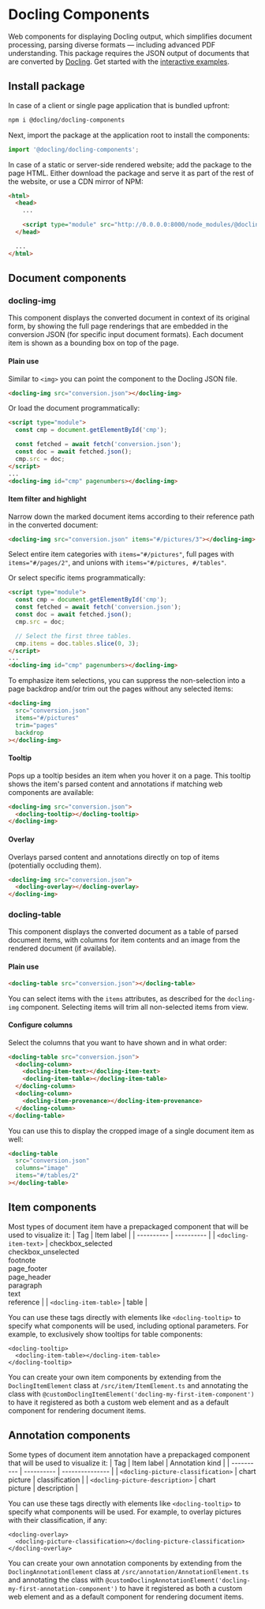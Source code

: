 # Docling Components

Web components for displaying Docling output, which simplifies document processing, parsing diverse formats — including advanced PDF understanding. This package requires the JSON output of documents that are converted by [Docling](https://docling.io). Get started with the [interactive examples](https://docling-project.github.io/docling-ts/examples).

## Install package

In case of a client or single page application that is bundled upfront:

```sh
npm i @docling/docling-components
```

Next, import the package at the application root to install the components:

```ts
import '@docling/docling-components';
```

In case of a static or server-side rendered website; add the package to the page HTML.
Either download the package and serve it as part of the rest of the website, or use a CDN mirror of NPM:

```html
<html>
  <head>
    ...

    <script type="module" src="http://0.0.0.0:8000/node_modules/@docling/docling-components/dist/index.es.js" />
  </head>

  ...
</html>
```

## Document components

### docling-img

This component displays the converted document in context of its original form, by showing the full page renderings that are embedded in the conversion JSON (for specific input document formats). Each document item is shown as a bounding box on top of the page.

#### Plain use

Similar to `<img>` you can point the component to the Docling JSON file.

```html
<docling-img src="conversion.json"></docling-img>
```

Or load the document programmatically:

```html
<script type="module">
  const cmp = document.getElementById('cmp');

  const fetched = await fetch('conversion.json');
  const doc = await fetched.json();
  cmp.src = doc;
</script>
...
<docling-img id="cmp" pagenumbers></docling-img>
```

#### Item filter and highlight

Narrow down the marked document items according to their reference path in the converted document:

```html
<docling-img src="conversion.json" items="#/pictures/3"></docling-img>
```

Select entire item categories with `items="#/pictures"`, full pages with `items="#/pages/2"`, and unions with `items="#/pictures, #/tables"`.

Or select specific items programmatically:

```html
<script type="module">
  const cmp = document.getElementById('cmp');
  const fetched = await fetch('conversion.json');
  const doc = await fetched.json();
  cmp.src = doc;

  // Select the first three tables.
  cmp.items = doc.tables.slice(0, 3);
</script>
...
<docling-img id="cmp" pagenumbers></docling-img>
```

To emphasize item selections, you can suppress the non-selection into a page backdrop and/or trim out the pages without any selected items:

```html
<docling-img
  src="conversion.json"
  items="#/pictures"
  trim="pages"
  backdrop
></docling-img>
```

#### Tooltip

Pops up a tooltip besides an item when you hover it on a page. This tooltip shows the item's parsed content and annotations if matching web components are available:

```html
<docling-img src="conversion.json">
  <docling-tooltip></docling-tooltip>
</docling-img>
```

#### Overlay

Overlays parsed content and annotations directly on top of items (potentially occluding them).

```html
<docling-img src="conversion.json">
  <docling-overlay></docling-overlay>
</docling-img>
```

### docling-table

This component displays the converted document as a table of parsed document items, with columns for item contents and an image from the rendered document (if available).

#### Plain use

```html
<docling-table src="conversion.json"></docling-table>
```

You can select items with the `items` attributes, as described for the `docling-img` component. Selecting items will trim all non-selected items from view.

#### Configure columns

Select the columns that you want to have shown and in what order:

```html
<docling-table src="conversion.json">
  <docling-column>
    <docling-item-text></docling-item-text>
    <docling-item-table></docling-item-table>
  </docling-column>
  <docling-column>
    <docling-item-provenance></docling-item-provenance>
  </docling-column>
</docling-table>
```

You can use this to display the cropped image of a single document item as well:

```html
<docling-table
  src="conversion.json"
  columns="image"
  items="#/tables/2"
></docling-table>
```

## Item components
Most types of document item have a prepackaged component that will be used to visualize it:
| Tag        | Item label |
| ---------- | ---------- |
| `<docling-item-text>` | checkbox_selected<br /> checkbox_unselected<br /> footnote<br /> page_footer<br /> page_header<br /> paragraph<br /> text<br /> reference |
| `<docling-item-table>` | table |

You can use these tags directly with elements like `<docling-tooltip>` to specify what components will be used, including optional parameters. For example, to exclusively show tooltips for table components:
```
<docling-tooltip>
  <docling-item-table></docling-item-table>
</docling-tooltip>
```

You can create your own item components by extending from the `DoclingItemElement` class at `/src/item/ItemElement.ts` and annotating the class with `@customDoclingItemElement('docling-my-first-item-component')` to have it registered as both a custom web element and as a default component for rendering document items.

## Annotation components
Some types of document item annotation have a prepackaged component that will be used to visualize it:
| Tag        | Item label | Annotation kind |
| ---------- | ---------- | --------------- |
| `<docling-picture-classification>` | chart <br /> picture | classification |
| `<docling-picture-description>` | chart <br /> picture | description  |

You can use these tags directly with elements like `<docling-tooltip>` to specify what components will be used. For example, to overlay pictures with their classification, if any:
```
<docling-overlay>
  <docling-picture-classification></docling-picture-classification>
</docling-overlay>
```

You can create your own annotation components by extending from the `DoclingAnnotationElement` class at `/src/annotation/AnnotationElement.ts` and annotating the class with `@customDoclingAnnotationElement('docling-my-first-annotation-component')` to have it registered as both a custom web element and as a default component for rendering document items.
